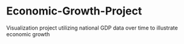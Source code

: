 # Economic-Growth-Project
Visualization project utilizing national GDP data over time to illustrate economic growth
